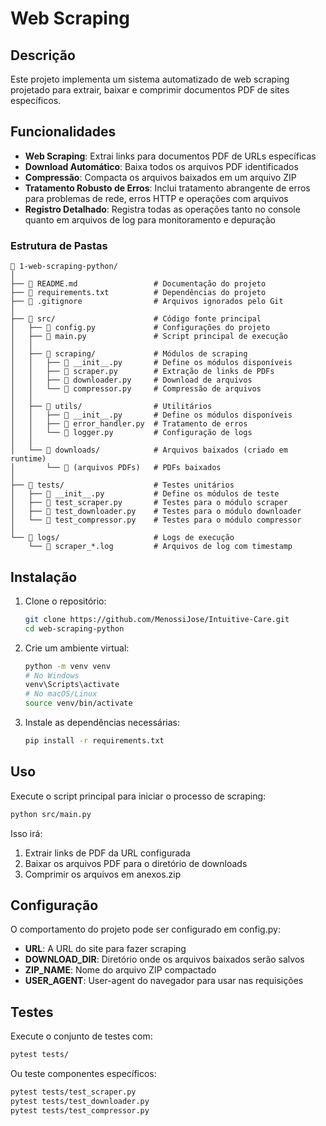# Web Scraping

## Descrição
Este projeto implementa um sistema automatizado de web scraping projetado para extrair, baixar e comprimir documentos PDF de sites específicos.

## Funcionalidades
- **Web Scraping**: Extrai links para documentos PDF de URLs específicas
- **Download Automático**: Baixa todos os arquivos PDF identificados
- **Compressão**: Compacta os arquivos baixados em um arquivo ZIP
- **Tratamento Robusto de Erros**: Inclui tratamento abrangente de erros para problemas de rede, erros HTTP e operações com arquivos
- **Registro Detalhado**: Registra todas as operações tanto no console quanto em arquivos de log para monitoramento e depuração

### Estrutura de Pastas

```
📁 1-web-scraping-python/
│
├── 📄 README.md                 # Documentação do projeto
├── 📄 requirements.txt          # Dependências do projeto
├── 📄 .gitignore                # Arquivos ignorados pelo Git
│
├── 📁 src/                      # Código fonte principal
│   ├── 📄 config.py             # Configurações do projeto
│   ├── 📄 main.py               # Script principal de execução
│   │
│   ├── 📁 scraping/             # Módulos de scraping
│   │   ├── 📄 __init__.py       # Define os módulos disponíveis
│   │   ├── 📄 scraper.py        # Extração de links de PDFs
│   │   ├── 📄 downloader.py     # Download de arquivos
│   │   └── 📄 compressor.py     # Compressão de arquivos
│   │
│   ├── 📁 utils/                # Utilitários
│   │   ├── 📄 __init__.py       # Define os módulos disponíveis
│   │   ├── 📄 error_handler.py  # Tratamento de erros
│   │   └── 📄 logger.py         # Configuração de logs
│   │
│   └── 📁 downloads/            # Arquivos baixados (criado em runtime)
│       └── 📄 (arquivos PDFs)   # PDFs baixados
│
├── 📁 tests/                    # Testes unitários
│   ├── 📄 __init__.py           # Define os módulos de teste
│   ├── 📄 test_scraper.py       # Testes para o módulo scraper
│   ├── 📄 test_downloader.py    # Testes para o módulo downloader
│   └── 📄 test_compressor.py    # Testes para o módulo compressor
│
└── 📁 logs/                     # Logs de execução
    └── 📄 scraper_*.log         # Arquivos de log com timestamp
```

## Instalação
1. Clone o repositório:
   ```bash
   git clone https://github.com/MenossiJose/Intuitive-Care.git
   cd web-scraping-python
   ```
2. Crie um ambiente virtual:
   ```bash
   python -m venv venv
   # No Windows
   venv\Scripts\activate
   # No macOS/Linux
   source venv/bin/activate
   ```
3. Instale as dependências necessárias:
   ```bash
   pip install -r requirements.txt
   ```

## Uso
Execute o script principal para iniciar o processo de scraping:
```bash
python src/main.py
```
Isso irá:
1. Extrair links de PDF da URL configurada
2. Baixar os arquivos PDF para o diretório de downloads
3. Comprimir os arquivos em anexos.zip

## Configuração
O comportamento do projeto pode ser configurado em config.py:
- **URL**: A URL do site para fazer scraping
- **DOWNLOAD_DIR**: Diretório onde os arquivos baixados serão salvos
- **ZIP_NAME**: Nome do arquivo ZIP compactado
- **USER_AGENT**: User-agent do navegador para usar nas requisições

## Testes
Execute o conjunto de testes com:
```bash
pytest tests/
```
Ou teste componentes específicos:
```bash
pytest tests/test_scraper.py
pytest tests/test_downloader.py
pytest tests/test_compressor.py
```
